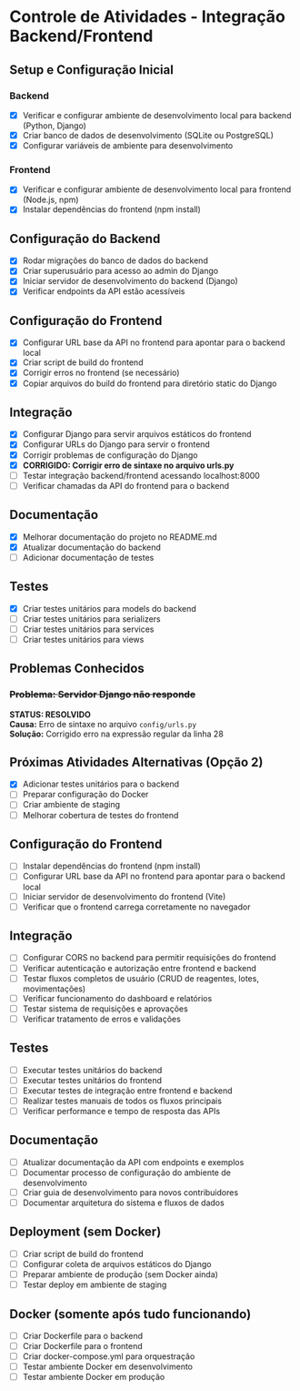 # Controle de Atividades - Integração Backend/Frontend

## Setup e Configuração Inicial

### Backend
- [x] Verificar e configurar ambiente de desenvolvimento local para backend (Python, Django)
- [x] Criar banco de dados de desenvolvimento (SQLite ou PostgreSQL)
- [x] Configurar variáveis de ambiente para desenvolvimento

### Frontend
- [x] Verificar e configurar ambiente de desenvolvimento local para frontend (Node.js, npm)
- [x] Instalar dependências do frontend (npm install)

## Configuração do Backend

- [x] Rodar migrações do banco de dados do backend
- [x] Criar superusuário para acesso ao admin do Django
- [x] Iniciar servidor de desenvolvimento do backend (Django)
- [x] Verificar endpoints da API estão acessíveis

## Configuração do Frontend

- [x] Configurar URL base da API no frontend para apontar para o backend local
- [x] Criar script de build do frontend
- [x] Corrigir erros no frontend (se necessário)
- [x] Copiar arquivos do build do frontend para diretório static do Django

## Integração

- [x] Configurar Django para servir arquivos estáticos do frontend
- [x] Configurar URLs do Django para servir o frontend
- [x] Corrigir problemas de configuração do Django
- [x] **CORRIGIDO: Corrigir erro de sintaxe no arquivo urls.py**
- [ ] Testar integração backend/frontend acessando localhost:8000
- [ ] Verificar chamadas da API do frontend para o backend

## Documentação

- [x] Melhorar documentação do projeto no README.md
- [x] Atualizar documentação do backend
- [ ] Adicionar documentação de testes

## Testes

- [x] Criar testes unitários para models do backend
- [ ] Criar testes unitários para serializers
- [ ] Criar testes unitários para services
- [ ] Criar testes unitários para views

## Problemas Conhecidos

### ~~Problema: Servidor Django não responde~~
**STATUS: RESOLVIDO**  
**Causa:** Erro de sintaxe no arquivo `config/urls.py`  
**Solução:** Corrigido erro na expressão regular da linha 28

## Próximas Atividades Alternativas (Opção 2)
- [x] Adicionar testes unitários para o backend
- [ ] Preparar configuração do Docker
- [ ] Criar ambiente de staging
- [ ] Melhorar cobertura de testes do frontend

## Configuração do Frontend

- [ ] Instalar dependências do frontend (npm install)
- [ ] Configurar URL base da API no frontend para apontar para o backend local
- [ ] Iniciar servidor de desenvolvimento do frontend (Vite)
- [ ] Verificar que o frontend carrega corretamente no navegador

## Integração

- [ ] Configurar CORS no backend para permitir requisições do frontend
- [ ] Verificar autenticação e autorização entre frontend e backend
- [ ] Testar fluxos completos de usuário (CRUD de reagentes, lotes, movimentações)
- [ ] Verificar funcionamento do dashboard e relatórios
- [ ] Testar sistema de requisições e aprovações
- [ ] Verificar tratamento de erros e validações

## Testes

- [ ] Executar testes unitários do backend
- [ ] Executar testes unitários do frontend
- [ ] Executar testes de integração entre frontend e backend
- [ ] Realizar testes manuais de todos os fluxos principais
- [ ] Verificar performance e tempo de resposta das APIs

## Documentação

- [ ] Atualizar documentação da API com endpoints e exemplos
- [ ] Documentar processo de configuração do ambiente de desenvolvimento
- [ ] Criar guia de desenvolvimento para novos contribuidores
- [ ] Documentar arquitetura do sistema e fluxos de dados

## Deployment (sem Docker)

- [ ] Criar script de build do frontend
- [ ] Configurar coleta de arquivos estáticos do Django
- [ ] Preparar ambiente de produção (sem Docker ainda)
- [ ] Testar deploy em ambiente de staging

## Docker (somente após tudo funcionando)

- [ ] Criar Dockerfile para o backend
- [ ] Criar Dockerfile para o frontend
- [ ] Criar docker-compose.yml para orquestração
- [ ] Testar ambiente Docker em desenvolvimento
- [ ] Testar ambiente Docker em produção